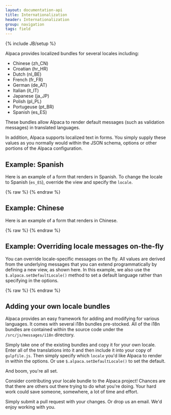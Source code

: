 ```yaml
---
layout: documentation-api
title: Internationalization
header: Internationalization
group: navigation
tags: field
---
```

{% include JB/setup %}

Alpaca provides localized bundles for several locales including:

* Chinese (zh_CN)
* Croatian (hr_HR)
* Dutch (nl_BE)
* French (fr_FR)
* German (de_AT)
* Italian (it_IT)
* Japanese (ja_JP)
* Polish (pl_PL)
* Portugeuse (pt_BR)
* Spanish (es_ES)


These bundles allow Alpaca to render default messages (such as validation messages) in translated languages.

In addition, Alpaca supports localized text in forms.  You simply supply these values as you normally would
within the JSON schema, options or other portions of the Alpaca configuration.

## Example: Spanish

Here is an example of a form that renders in Spanish.  To change the locale to Spanish (<code>es_ES</code>),
override the view and specify the <code>locale</code>.

<div id="field1"> </div>
{% raw %}
<script type="text/javascript" id="field1-script">
$("#field1").alpaca({
    "schema": {
        "title": "Perfil de cliente",
        "description": "Perfil de cliente del helado de la alpaca",
        "type": "object",
        "properties": {
            "name": {
                "title": "Nombre completo",
                "type": "string"
            },
            "age": {
                "title": "Edad",
                "type": "number"
            },
            "icecream": {
                "title": "Helado preferido",
                "type": "string",
                "enum": ["Vanilla", "Chocolate", "Coffee", "Strawberry", "Mint"]
            },
            "address": {
                "title": "Direcci&#243;n de comienzo de la pista en disco",
                "type": "object",
                "properties": {
                    "street": {
                        "title": "Direcci&#243;n de calle",
                        "type": "array",
                        "items": {
                            "type": "string",
                            "maxLength": 30,
                            "minItems": 1,
                            "maxItems": 3
                        }
                    },
                    "city": {
                        "title": "Ciudad",
                        "type": "string"
                    },
                    "state": {
                        "title": "Estado",
                        "type": "string"
                    },
                    "zip": {
                        "title": "C&#243;digo postal",
                        "type": "string"
                    }
                }
            }
        }
    },
    "options": {
        "fields": {
            "icecream": {
                "optionLabels": [
                    "Vainilla",
                    "Chocolate",
                    "Cafe",
                    "Fresa",
                    "Menta"
                ]
            }
        }
    },
    "view": {
        "locale": "es_ES"
    }
});
</script>
{% endraw %}


## Example: Chinese

Here is an example of a form that renders in Chinese.

<div id="field2"> </div>
{% raw %}
<script type="text/javascript" id="field2-script">
$("#field2").alpaca({
    "schema": {
        "title": "&#29992;&#25143;&#20449;&#24687;",
        "description": "&#38463;&#32819;&#24085;&#20811;&#20892;&#22330;&#20912;&#28608;&#20940;&#24215;&#29992;&#25143;&#20449;&#24687;",
        "type": "object",
        "properties": {
            "name": {
                "title": "&#20840;&#21517;",
                "type": "string"
            },
            "age": {
                "title": "&#24180;&#40836;",
                "type": "number"
            },
            "icecream": {
                "title": "&#26368;&#21916;&#27426;&#30340;&#20912;&#28608;&#20940;",
                "type": "string",
                "enum": ["Vanilla", "Chocolate", "Coffee", "Strawberry", "Mint"]
            },
            "address": {
                "title": "&#23478;&#24237;&#20303;&#22336;",
                "type": "object",
                "properties": {
                    "street": {
                        "title": "&#34903;&#36947;",
                        "type": "array",
                        "items": {
                            "type": "string",
                            "maxLength": 30,
                            "minItems": 1,
                            "maxItems": 3
                        }
                    },
                    "city": {
                        "title": "&#22478;&#24066;",
                        "type": "string"
                    },
                    "state": {
                        "title": "&#24030;&#30465;",
                        "type": "string"
                    },
                    "zip": {
                        "title": "&#37038;&#32534;",
                        "type": "string"
                    }
                }
            }
        }
    },
    "options": {
        "fields": {
            "icecream": {
                "optionLabels": [
                    "&#39321;&#33609;",
                    "&#24039;&#20811;&#21147;",
                    "&#21654;&#21857;",
                    "&#33609;&#33683;",
                    "&#34180;&#33655;"
                ]
            }
        }
    },
    "view": {
        "locale": "zh_CN"
    }
});
</script>
{% endraw %}


## Example: Overriding locale messages on-the-fly

You can override locale-specific messages on the fly.  All values are derived from the underlying messages that you can
 extend programmatically by defining a new view, as shown here.  In this example, we also use the
 <code>$.alpaca.setDefaultLocale()</code> method to set a default language rather than specifying in the options.

<div id="field3"> </div>
{% raw %}
<script type="text/javascript" id="field3-script">
$.alpaca.setDefaultLocale("es_ES");
$("#field3").alpaca({
    "schema": {
        "type": "string",
        "title": "¿Como te llamas?",
        "maxLength": 10
    },
    "data": "Inígo Montoya",
    "view": {
        "messages": {
            "es_ES": {
                "stringValueTooLarge": "Mira, caballero, tu nombre es demasiado largo! (máximo es {0})"
            }
        }
    }
});
</script>
{% endraw %}


## Adding your own locale bundles

Alpaca provides an easy framework for adding and modifying for various languages.  It comes with several i18n bundles
pre-stocked.  All of the i18n bundles are contained within the source code under the
<code>/src/js/messages/i18n</code> directory.

Simply take one of the existing bundles and copy it for your own locale.  Enter all of the translations into it and then
include it into your copy of <code>gulpfile.js</code>.  Then simply specify which <code>locale</code> you'd like Alpaca
to render in within the options.  Or use <code>$.alpaca.setDefaultLocale()</code> to set the default.

And boom, you're all set.

Consider contributing your locale bundle to the Alpaca project!  Chances are that there are others out there trying to
do what you're doing. Your hard work could save someone, somewhere, a lot of time and effort.

Simply submit a pull request with your changes.  Or drop us an email.  We'd enjoy working with you.

